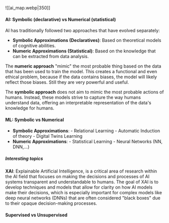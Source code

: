 ![[ai_map.webp|350]]
#### AI: Symbolic (declarative) vs Numerical (statistical)
AI has traditionally followed two approaches that have evolved separately:
- **Symbolic Approximations (Declaratives)**: Based on theoretical models of cognitive abilities.
- **Numeric Approximations (Statistical)**: Based on the knowledge that can be extracted from data analysis.

The **numeric approach** "mimic" the most probable thing based on the data that has been used to train the model. This creates a functional and even ethical problem, because if the data contains biases, the model will likely reflect those biases. Still they are very powerful and useful.

The **symbolic approach** does not aim to mimic the most probable actions of humans. Instead, these models strive to capture the way humans understand data, offering an interpretable representation of the data's knowledge for humans.

#### ML: Symbolic vs Numerical
- **Symbolic Approximations**:
		- Relational Learning
		- Automatic Induction of theory
		- Digital Twins Learning
- **Numeric Approximations**:
		- Statistical Learning
		- Neural Networks (NN, DNN,...)

##### Interesting topics
**XAI**: Explainable Artificial Intelligence, is a critical area of research within the AI field that focuses on making the decisions and processes of AI systems transparent and understandable to humans. The goal of XAI is to develop techniques and models that allow for clarity on how AI models make their decisions, which is especially important for complex models like deep neural networks (DNNs) that are often considered "black boxes" due to their opaque decision-making processes.

#### Supervised vs Unsupervised